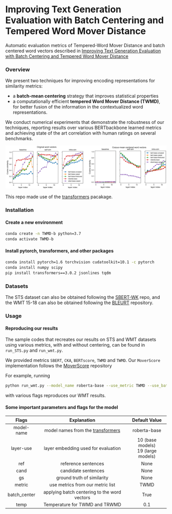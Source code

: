 # Improving Text Generation Evaluation with Batch Centering and Tempered Word Mover Distance
Automatic evaluation metrics of Tempered-Word Mover Distance and batch centered word vectors described in [Improving Text Generation Evaluation with Batch Centering and Tempered Word Mover Distance](https://arxiv.org/abs/2010.06150)

### Overview

We present two techniques for improving encoding representations for similarity metrics: 
- a **batch-mean centering** strategy that improves statistical properties
- a computationally efficient **tempered Word Mover Distance (TWMD)**, for better fusion of the information in the contextualized word representations. 

We conduct numerical experiments that demonstrate the robustness of our techniques, reporting results over various BERTbackbone learned metrics and achieving state of the art correlation with human ratings on several benchmarks.

![](./corpus_mean.png "corpus mean centering")

This repo made use of the [transformers](https://github.com/huggingface/transformers) pacakage. 

### Installation

#### Create a new environment
```sh
conda create -n TWMD-b python=3.7
conda activate TWMD-b
```
#### Install pytorch, transformers, and other packages
```sh
conda install pytorch=1.6 torchvision cudatoolkit=10.1 -c pytorch
conda install numpy scipy 
pip install transformers==3.0.2 jsonlines tqdm
```

### Datasets


The STS dataset can also be obtained following the [SBERT-WK](https://github.com/BinWang28/SBERT-WK-Sentence-Embedding) repo, and the WMT 15-18 can also be obtained following the [BLEURT](https://github.com/google-research/bleurt) repository.

### Usage

#### Reproducing our results

The sample codes that recreates our results on STS and WMT datasets using various metrics, with and without centering, can be found in `run_STS.py` and `run_wmt.py`.

We provided metrics `SBERT`, `CKA`, `BERTscore`, `TWMD` and `TWMD`. Our `MoverScore` implementation follows the [MoverScore](https://github.com/AIPHES/emnlp19-moverscore) repository

For example, running
```sh
python run_wmt.py --model_name roberta-base --use_metric TWMD --use_batch_center True --use_correlation pearsonr
```
with various flags reproduces our WMT results.

#### Some important parameters and flags for the model
 

| Flags      | Explanation  | Default Value                        |
|:----------:|:------------:|:----------------------------:|
| model-name | model names from the [transformers](https://huggingface.co/models)  | roberta-base |
| layer-use  | layer embedding used for evaluation | 10 (base models) <br> 19 (large models) |
| ref        | reference sentences            | None |
| cand     | candidate sentences | None |
| gs | ground truth of similarity | None
| metric | use metrics from our metric list | TWMD |
| batch_center | applying batch centering to the word vectors | True |
| temp | Temperature for TWMD and TRWMD | 0.1

